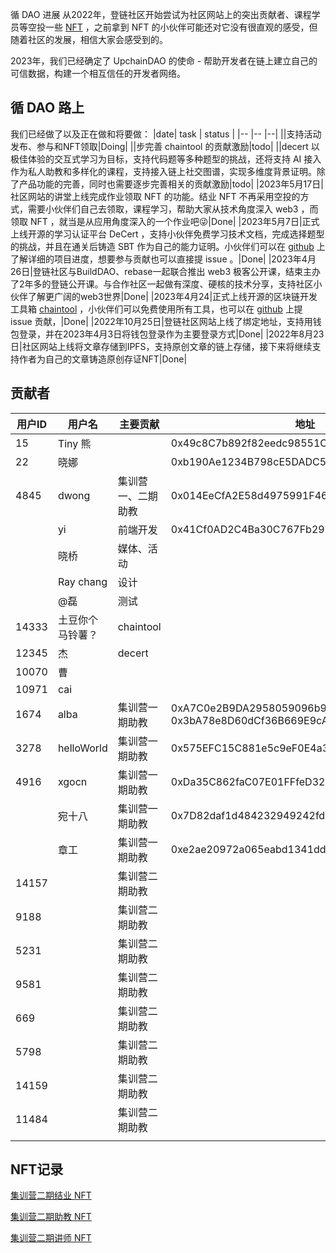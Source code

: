 循 DAO 进展
从2022年，登链社区开始尝试为社区网站上的突出贡献者、课程学员等空投一些 [NFT](https://opensea.io/collection/upchain-poap) ，之前拿到 NFT 的小伙伴可能还对它没有很直观的感受，但随着社区的发展，相信大家会感受到的。

2023年，我们已经确定了 UpchainDAO 的使命 - 帮助开发者在链上建立自己的可信数据，构建一个相互信任的开发者网络。

## 循 DAO 路上

我们已经做了以及正在做和将要做：
|date| task | status |
|-- |-- |--|
||支持活动发布、参与和NFT领取|Doing|
||步完善 chaintool 的贡献激励|todo|
||decert 以极佳体验的交互式学习为目标，支持代码题等多种题型的挑战，还将支持 AI 接入作为私人助教和多样化的课程，支持接入链上社交图谱，实现多维度背景证明。除了产品功能的完善，同时也需要逐步完善相关的贡献激励|todo|
|2023年5月17日|社区网站的讲堂上线完成作业领取 NFT 的功能。结业 NFT 不再采用空投的方式，需要小伙伴们自己去领取，课程学习，帮助大家从技术角度深入 web3 ，而领取 NFT ，就当是从应用角度深入的一个作业吧😜|Done|
|2023年5月7日|正式上线开源的学习认证平台 DeCert ，支持小伙伴免费学习技术文档，完成选择题型的挑战，并且在通关后铸造 SBT 作为自己的能力证明。小伙伴们可以在 [github](https://github.com/decert-me) 上了解详细的项目进度，想要参与贡献也可以直接提 issue 。|Done|
|2023年4月26日|登链社区与BuildDAO、rebase一起联合推出 web3 极客公开课，结束主办了2年多的登链公开课。与合作社区一起做有深度、硬核的技术分享，支持社区小伙伴了解更广阔的web3世界|Done|
|2023年4月24|正式上线开源的区块链开发工具箱 [chaintool](https://chaintool.tech/) ，小伙伴们可以免费使用所有工具，也可以在 [github](https://github.com/ChainToolDao) 上提 issue 贡献，|Done|
|2022年10月25日|登链社区网站上线了绑定地址，支持用钱包登录，并在2023年4月3日将钱包登录作为主要登录方式|Done|
|2022年8月23日|社区网站上线将文章存储到IPFS，支持原创文章的链上存储，接下来将继续支持作者为自己的文章铸造原创存证NFT|Done|


## 贡献者

|用户ID|	用户名|	主要贡献|	地址|
|--|--|--|--|
|15|	Tiny 熊	||0x49c8C7b892f82eedc98551CCb69745005A2FD079|	
|22	|晓娜		||0xb190Ae1234B798cE5DADC545F2d4Df35eC40a4Ba|
|4845	|dwong|	集训营一、二期助教	|0x014EeCfA2E58d4975991F46026A2332561161912|
||	yi|	前端开发|0x41Cf0AD2C4Ba30C767Fb2967480C1EFc47ac006A	|
||	晓桥|	媒体、活动	||
||	Ray chang	|设计	||
||	@磊|	测试	||
|14333|	土豆你个马铃薯？|	chaintool	||
|12345|	杰|	decert	||
|10070	|曹		|||
|10971|	cai		|||  
|1674	|alba	|集训营一期助教|0xA7C0e2B9DA2958059096b9eea9dD0Baf4Aa1Ae7c  0x3bA78e8D60dCf36B669E9cA1553719836624F079|	
|3278	|helloWorld|	集训营一期助教	|0x575EFC15C881e5c9eF0E4a3CDC35935611a794Fd|
|4916	|xgocn|	集训营一期助教	|0xDa35C862faC07E01FFfeD321E70e6689ffdE407C|
|	|宛十八|	集训营一期助教	|0x7D82daf1d484232949242fdd1624efb318bB207A|
||	章工|	集训营一期助教	|0xe2ae20972a065eabd1341ddd88935ef8386d41e6|
|14157||		集训营二期助教	||
|9188||		集训营二期助教	||
|5231||		集训营二期助教	||
|9581||		集训营二期助教	||
|669||		集训营二期助教	||
|5798	||	集训营二期助教	||
|14159||		集训营二期助教	||
|11484	||	集训营二期助教	||
|||||

## NFT记录
[集训营二期结业 NFT](https://opensea.io/assets/matic/0x37da9ea159f5c95923ccc65ecae857c2584a899a/10000) 

[集训营二期助教 NFT]()

[集训营二期讲师 NFT]()
